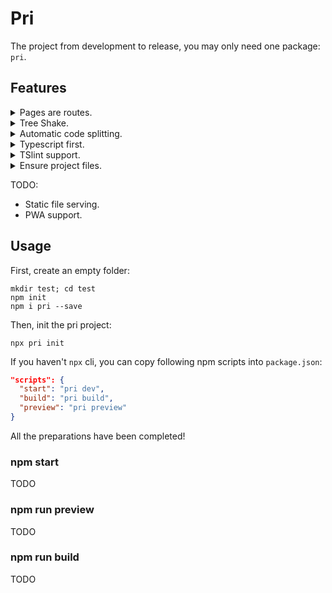# Pri

The project from development to release, you may only need one package: `pri`.

## Features

<details>
  <summary>Pages are routes.</summary>
  TODO
</details>

<details>
  <summary>Tree Shake.</summary>
  TODO
</details>

<details>
  <summary>Automatic code splitting.</summary>
  TODO
</details>

<details>
  <summary>Typescript first.</summary>
  TODO
</details>

<details>
  <summary>TSlint support.</summary>
  TODO
</details>

<details>
  <summary>Ensure project files.</summary>
  TODO
</details>

TODO:

- Static file serving.
- PWA support.

## Usage

First, create an empty folder:

```shell
mkdir test; cd test
npm init
npm i pri --save
```

Then, init the pri project:

```shell
npx pri init
```

If you haven't `npx` cli, you can copy following npm scripts into `package.json`:

```json
"scripts": {
  "start": "pri dev",
  "build": "pri build",
  "preview": "pri preview"
}
```

All the preparations have been completed!

### npm start

TODO

### npm run preview

TODO

### npm run build

TODO